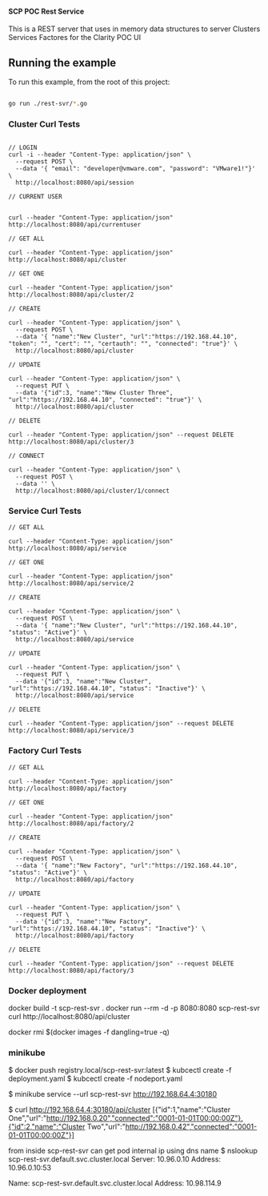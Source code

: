 #### SCP POC Rest Service

This is a REST server that uses in memory data structures to server
Clusters
Services
Factores
for the Clarity POC UI




## Running the example

To run this example, from the root of this project:

```sh

go run ./rest-svr/*.go
```
### Cluster Curl Tests

```

// LOGIN 
curl -i --header "Content-Type: application/json" \
  --request POST \
  --data '{ "email": "developer@vmware.com", "password": "VMware1!"}' \
  http://localhost:8080/api/session

// CURRENT USER


curl --header "Content-Type: application/json" http://localhost:8080/api/currentuser

// GET ALL

curl --header "Content-Type: application/json" http://localhost:8080/api/cluster

// GET ONE

curl --header "Content-Type: application/json" http://localhost:8080/api/cluster/2

// CREATE

curl --header "Content-Type: application/json" \
  --request POST \
  --data '{ "name":"New Cluster", "url":"https://192.168.44.10", "token": "", "cert": "", "certauth": "", "connected": "true"}' \
  http://localhost:8080/api/cluster

// UPDATE

curl --header "Content-Type: application/json" \
  --request PUT \
  --data '{"id":3, "name":"New Cluster Three", "url":"https://192.168.44.10", "connected": "true"}' \
  http://localhost:8080/api/cluster

// DELETE

curl --header "Content-Type: application/json" --request DELETE   http://localhost:8080/api/cluster/3

// CONNECT

curl --header "Content-Type: application/json" \
  --request POST \
  --data '' \
  http://localhost:8080/api/cluster/1/connect

```

### Service Curl Tests

```
// GET ALL

curl --header "Content-Type: application/json" http://localhost:8080/api/service

// GET ONE

curl --header "Content-Type: application/json" http://localhost:8080/api/service/2

// CREATE

curl --header "Content-Type: application/json" \
  --request POST \
  --data '{ "name":"New Cluster", "url":"https://192.168.44.10",  "status": "Active"}' \
  http://localhost:8080/api/service

// UPDATE

curl --header "Content-Type: application/json" \
  --request PUT \
  --data '{"id":3, "name":"New Cluster", "url":"https://192.168.44.10", "status": "Inactive"}' \
  http://localhost:8080/api/service

// DELETE

curl --header "Content-Type: application/json" --request DELETE   http://localhost:8080/api/service/3

```


### Factory Curl Tests

```
// GET ALL

curl --header "Content-Type: application/json" http://localhost:8080/api/factory

// GET ONE

curl --header "Content-Type: application/json" http://localhost:8080/api/factory/2

// CREATE

curl --header "Content-Type: application/json" \
  --request POST \
  --data '{ "name":"New Factory", "url":"https://192.168.44.10", "status": "Active"}' \
  http://localhost:8080/api/factory

// UPDATE

curl --header "Content-Type: application/json" \
  --request PUT \
  --data '{"id":3, "name":"New Factory", "url":"https://192.168.44.10", "status": "Inactive"}' \
  http://localhost:8080/api/factory

// DELETE

curl --header "Content-Type: application/json" --request DELETE   http://localhost:8080/api/factory/3

```

### Docker deployment

docker build -t scp-rest-svr .
docker run --rm -d -p 8080:8080 scp-rest-svr
curl http://localhost:8080/api/cluster

docker rmi $(docker images -f dangling=true -q)

### minikube

$ docker push registry.local/scp-rest-svr:latest
$ kubcectl create -f deployment.yaml
$ kubcectl create -f nodeport.yaml

$ minikube service --url scp-rest-svr
http://192.168.64.4:30180

$  curl http://192.168.64.4:30180/api/cluster
[{"id":1,"name":"Cluster One","url":"http://192.168.0.20","connected":"0001-01-01T00:00:00Z"},{"id":2,"name":"Cluster Two","url":"http://192.168.0.42","connected":"0001-01-01T00:00:00Z"}]

from inside scp-rest-svr can get pod internal ip using dns name
$ nslookup   scp-rest-svr.default.svc.cluster.local
Server:		10.96.0.10
Address:	10.96.0.10:53

Name:	scp-rest-svr.default.svc.cluster.local
Address: 10.98.114.9
